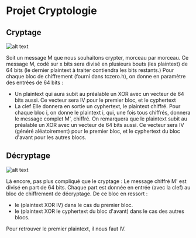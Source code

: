 # Projet Cryptologie

## Cryptage

![alt text](https://upload.wikimedia.org/wikipedia/commons/thumb/8/80/CBC_encryption.svg/601px-CBC_encryption.svg.png "Cryptage par CBC")

Soit un message M que nous souhaitons crypter, morceau par morceau. Ce message M, codé sur x bits sera divisé en plusieurs bouts (les plaintext) de 64 bits (le dernier plaintext à traiter contiendra les bits restants.) Pour chaque bloc de chiffrement (fourni dans tczero.h), on donne en paramètre des entrées de 64 bits : 
- Un plaintext qui aura subit au préalable un XOR avec un vecteur de 64 bits aussi. Ce vecteur sera IV pour le premier bloc, et le cyphertext
- La clef
Elle donnera en sortie un cyphertext, le plaintext chiffré. Pour chaque bloc i, on donne le plaintext i, qui, une fois tous chiffrés, donnera le message complet M', chiffré. On remarquera que le plaintext subit au préalable un XOR avec un vecteur de 64 bits aussi. Ce vecteur sera IV (généré aléatoirement) pour le premier bloc, et le cyphertext du bloc d'avant pour les autres blocs.


## Décryptage

![alt text](https://upload.wikimedia.org/wikipedia/commons/thumb/2/2a/CBC_decryption.svg/601px-CBC_decryption.svg.png "Cryptage par CBC")

Là encore, pas plus compliqué que le cryptage : Le message chiffré M' est divisé en part de 64 bits. Chaque part est donnée en entrée (avec la clef) au bloc de chiffrement de décryptage. De ce bloc en ressort :
- le (plaintext XOR IV) dans le cas du premier bloc.
- le (plaintext XOR le cyphertext du bloc d'avant) dans le cas des autres blocs.

Pour retrouver le premier plaintext, il nous faut IV. 




